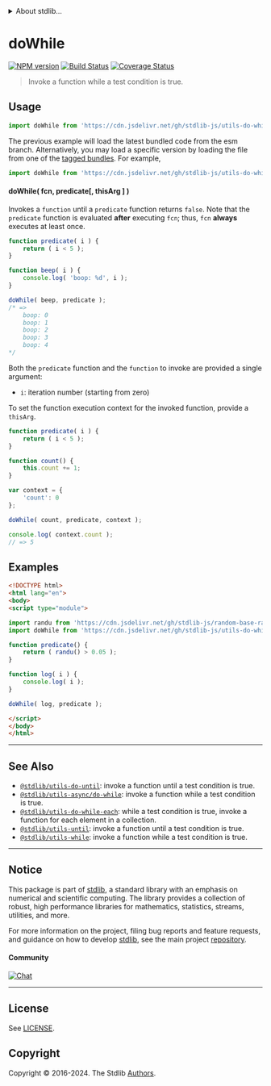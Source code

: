 <!--

@license Apache-2.0

Copyright (c) 2018 The Stdlib Authors.

Licensed under the Apache License, Version 2.0 (the "License");
you may not use this file except in compliance with the License.
You may obtain a copy of the License at

   http://www.apache.org/licenses/LICENSE-2.0

Unless required by applicable law or agreed to in writing, software
distributed under the License is distributed on an "AS IS" BASIS,
WITHOUT WARRANTIES OR CONDITIONS OF ANY KIND, either express or implied.
See the License for the specific language governing permissions and
limitations under the License.

-->


<details>
  <summary>
    About stdlib...
  </summary>
  <p>We believe in a future in which the web is a preferred environment for numerical computation. To help realize this future, we've built stdlib. stdlib is a standard library, with an emphasis on numerical and scientific computation, written in JavaScript (and C) for execution in browsers and in Node.js.</p>
  <p>The library is fully decomposable, being architected in such a way that you can swap out and mix and match APIs and functionality to cater to your exact preferences and use cases.</p>
  <p>When you use stdlib, you can be absolutely certain that you are using the most thorough, rigorous, well-written, studied, documented, tested, measured, and high-quality code out there.</p>
  <p>To join us in bringing numerical computing to the web, get started by checking us out on <a href="https://github.com/stdlib-js/stdlib">GitHub</a>, and please consider <a href="https://opencollective.com/stdlib">financially supporting stdlib</a>. We greatly appreciate your continued support!</p>
</details>

# doWhile

[![NPM version][npm-image]][npm-url] [![Build Status][test-image]][test-url] [![Coverage Status][coverage-image]][coverage-url] <!-- [![dependencies][dependencies-image]][dependencies-url] -->

> Invoke a function while a test condition is true.

<!-- Section to include introductory text. Make sure to keep an empty line after the intro `section` element and another before the `/section` close. -->

<section class="intro">

</section>

<!-- /.intro -->

<!-- Package usage documentation. -->



<section class="usage">

## Usage

```javascript
import doWhile from 'https://cdn.jsdelivr.net/gh/stdlib-js/utils-do-while@esm/index.mjs';
```
The previous example will load the latest bundled code from the esm branch. Alternatively, you may load a specific version by loading the file from one of the [tagged bundles](https://github.com/stdlib-js/utils-do-while/tags). For example,

```javascript
import doWhile from 'https://cdn.jsdelivr.net/gh/stdlib-js/utils-do-while@v0.2.0-esm/index.mjs';
```

#### doWhile( fcn, predicate\[, thisArg ] )

Invokes a `function` until a `predicate` function returns `false`. Note that the `predicate` function is evaluated **after** executing `fcn`; thus, `fcn` **always** executes at least once.

```javascript
function predicate( i ) {
    return ( i < 5 );
}

function beep( i ) {
    console.log( 'boop: %d', i );
}

doWhile( beep, predicate );
/* =>
    boop: 0
    boop: 1
    boop: 2
    boop: 3
    boop: 4
*/
```

Both the `predicate` function and the `function` to invoke are provided a single argument:

-   `i`: iteration number (starting from zero)

To set the function execution context for the invoked function, provide a `thisArg`.

```javascript
function predicate( i ) {
    return ( i < 5 );
}

function count() {
    this.count += 1;
}

var context = {
    'count': 0
};

doWhile( count, predicate, context );

console.log( context.count );
// => 5
```

</section>

<!-- /.usage -->

<!-- Package usage notes. Make sure to keep an empty line after the `section` element and another before the `/section` close. -->

<section class="notes">

</section>

<!-- /.notes -->

<!-- Package usage examples. -->

<section class="examples">

## Examples

<!-- eslint no-undef: "error" -->

```html
<!DOCTYPE html>
<html lang="en">
<body>
<script type="module">

import randu from 'https://cdn.jsdelivr.net/gh/stdlib-js/random-base-randu@esm/index.mjs';
import doWhile from 'https://cdn.jsdelivr.net/gh/stdlib-js/utils-do-while@esm/index.mjs';

function predicate() {
    return ( randu() > 0.05 );
}

function log( i ) {
    console.log( i );
}

doWhile( log, predicate );

</script>
</body>
</html>
```

</section>

<!-- /.examples -->

<!-- Section to include cited references. If references are included, add a horizontal rule *before* the section. Make sure to keep an empty line after the `section` element and another before the `/section` close. -->

<section class="references">

</section>

<!-- /.references -->

<!-- Section for related `stdlib` packages. Do not manually edit this section, as it is automatically populated. -->

<section class="related">

* * *

## See Also

-   <span class="package-name">[`@stdlib/utils-do-until`][@stdlib/utils/do-until]</span><span class="delimiter">: </span><span class="description">invoke a function until a test condition is true.</span>
-   <span class="package-name">[`@stdlib/utils-async/do-while`][@stdlib/utils/async/do-while]</span><span class="delimiter">: </span><span class="description">invoke a function while a test condition is true.</span>
-   <span class="package-name">[`@stdlib/utils-do-while-each`][@stdlib/utils/do-while-each]</span><span class="delimiter">: </span><span class="description">while a test condition is true, invoke a function for each element in a collection.</span>
-   <span class="package-name">[`@stdlib/utils-until`][@stdlib/utils/until]</span><span class="delimiter">: </span><span class="description">invoke a function until a test condition is true.</span>
-   <span class="package-name">[`@stdlib/utils-while`][@stdlib/utils/while]</span><span class="delimiter">: </span><span class="description">invoke a function while a test condition is true.</span>

</section>

<!-- /.related -->

<!-- Section for all links. Make sure to keep an empty line after the `section` element and another before the `/section` close. -->


<section class="main-repo" >

* * *

## Notice

This package is part of [stdlib][stdlib], a standard library with an emphasis on numerical and scientific computing. The library provides a collection of robust, high performance libraries for mathematics, statistics, streams, utilities, and more.

For more information on the project, filing bug reports and feature requests, and guidance on how to develop [stdlib][stdlib], see the main project [repository][stdlib].

#### Community

[![Chat][chat-image]][chat-url]

---

## License

See [LICENSE][stdlib-license].


## Copyright

Copyright &copy; 2016-2024. The Stdlib [Authors][stdlib-authors].

</section>

<!-- /.stdlib -->

<!-- Section for all links. Make sure to keep an empty line after the `section` element and another before the `/section` close. -->

<section class="links">

[npm-image]: http://img.shields.io/npm/v/@stdlib/utils-do-while.svg
[npm-url]: https://npmjs.org/package/@stdlib/utils-do-while

[test-image]: https://github.com/stdlib-js/utils-do-while/actions/workflows/test.yml/badge.svg?branch=v0.2.0
[test-url]: https://github.com/stdlib-js/utils-do-while/actions/workflows/test.yml?query=branch:v0.2.0

[coverage-image]: https://img.shields.io/codecov/c/github/stdlib-js/utils-do-while/main.svg
[coverage-url]: https://codecov.io/github/stdlib-js/utils-do-while?branch=main

<!--

[dependencies-image]: https://img.shields.io/david/stdlib-js/utils-do-while.svg
[dependencies-url]: https://david-dm.org/stdlib-js/utils-do-while/main

-->

[chat-image]: https://img.shields.io/gitter/room/stdlib-js/stdlib.svg
[chat-url]: https://app.gitter.im/#/room/#stdlib-js_stdlib:gitter.im

[stdlib]: https://github.com/stdlib-js/stdlib

[stdlib-authors]: https://github.com/stdlib-js/stdlib/graphs/contributors

[umd]: https://github.com/umdjs/umd
[es-module]: https://developer.mozilla.org/en-US/docs/Web/JavaScript/Guide/Modules

[deno-url]: https://github.com/stdlib-js/utils-do-while/tree/deno
[deno-readme]: https://github.com/stdlib-js/utils-do-while/blob/deno/README.md
[umd-url]: https://github.com/stdlib-js/utils-do-while/tree/umd
[umd-readme]: https://github.com/stdlib-js/utils-do-while/blob/umd/README.md
[esm-url]: https://github.com/stdlib-js/utils-do-while/tree/esm
[esm-readme]: https://github.com/stdlib-js/utils-do-while/blob/esm/README.md
[branches-url]: https://github.com/stdlib-js/utils-do-while/blob/main/branches.md

[stdlib-license]: https://raw.githubusercontent.com/stdlib-js/utils-do-while/main/LICENSE

<!-- <related-links> -->

[@stdlib/utils/do-until]: https://github.com/stdlib-js/utils-do-until/tree/esm

[@stdlib/utils/async/do-while]: https://github.com/stdlib-js/utils-async-do-while/tree/esm

[@stdlib/utils/do-while-each]: https://github.com/stdlib-js/utils-do-while-each/tree/esm

[@stdlib/utils/until]: https://github.com/stdlib-js/utils-until/tree/esm

[@stdlib/utils/while]: https://github.com/stdlib-js/utils-while/tree/esm

<!-- </related-links> -->

</section>

<!-- /.links -->
